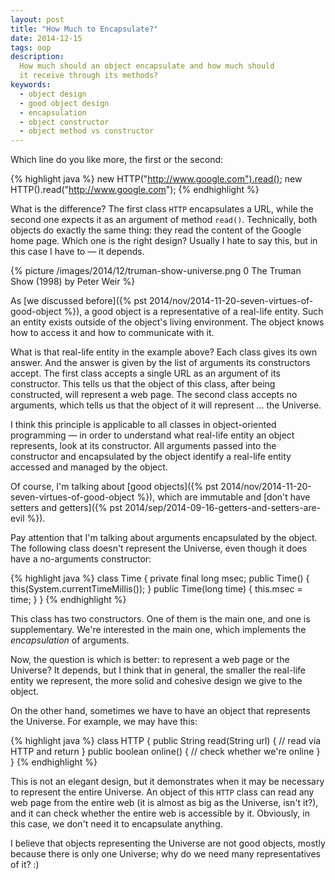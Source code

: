 ```yaml
---
layout: post
title: "How Much to Encapsulate?"
date: 2014-12-15
tags: oop
description:
  How much should an object encapsulate and how much should
  it receive through its methods?
keywords:
  - object design
  - good object design
  - encapsulation
  - object constructor
  - object method vs constructor
---
```


Which line do you like more, the first or the second:

{% highlight java %}
new HTTP("http://www.google.com").read();
new HTTP().read("http://www.google.com");
{% endhighlight %}

What is the difference? The first class `HTTP` encapsulates a URL,
while the second one expects it as an argument of method `read()`. Technically,
both objects do exactly the same thing: they read the content of the Google home page.
Which one is the right design? Usually I hate to say this, but in
this case I have to &mdash; it depends.

<!--more-->

{% picture /images/2014/12/truman-show-universe.png 0 The Truman Show (1998) by Peter Weir %}

As [we discussed before]({% pst 2014/nov/2014-11-20-seven-virtues-of-good-object %}),
a good object is a representative of a real-life entity. Such an entity
exists outside of the object's living environment. The object knows
how to access it and how to communicate with it.

What is that real-life entity in the example above? Each class
gives its own answer. And the answer is given by the list
of arguments its constructors accept. The first class accepts
a single URL as an argument of its constructor. This tells us
that the object of this class, after being constructed, will represent
a web page. The second class accepts no arguments, which tells us
that the object of it will represent ... the Universe.

I think this principle is applicable to all classes in
object-oriented programming &mdash; in order to understand what
real-life entity an object represents, look at its constructor. All
arguments passed into the constructor and encapsulated by the object identify
a real-life entity accessed and managed by the object.

Of course, I'm talking about
[good objects]({% pst 2014/nov/2014-11-20-seven-virtues-of-good-object %}),
which are immutable and
[don't have setters and getters]({% pst 2014/sep/2014-09-16-getters-and-setters-are-evil %}).

Pay attention that I'm talking about arguments encapsulated by the object. The
following class doesn't represent the Universe, even though it does have
a no-arguments constructor:

{% highlight java %}
class Time {
  private final long msec;
  public Time() {
    this(System.currentTimeMillis());
  }
  public Time(long time) {
    this.msec = time;
  }
}
{% endhighlight %}

This class has two constructors. One of them is the main one, and one is
supplementary. We're interested in the main one, which implements
the *encapsulation* of arguments.

Now, the question is which is better: to represent a web page
or the Universe? It depends, but I think that in general, the smaller the
real-life entity we represent, the more solid and cohesive design
we give to the object.

On the other hand, sometimes we have to have an object that represents
the Universe. For example, we may have this:

{% highlight java %}
class HTTP {
  public String read(String url) {
    // read via HTTP and return
  }
  public boolean online() {
    // check whether we're online
  }
}
{% endhighlight %}

This is not an elegant design, but it demonstrates when it may be
necessary to represent the entire Universe. An object of this `HTTP` class can read
any web page from the entire web (it is almost as big as the Universe, isn't it?),
and it can check whether the entire web is accessible by it. Obviously,
in this case, we don't need it to encapsulate anything.

I believe that objects representing the Universe are not good objects,
mostly because there is only one Universe; why do we need many
representatives of it? :)
